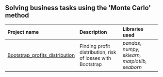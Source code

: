 ## Solving business tasks using the 'Monte Carlo' method

| Project name | Description | Libraries used | 
| :---------------------- | :---------------------- | :---------------------- |
| [Bootstrap_profits_distribution](https://github.com/svotyakov/Montecarlo/blob/main/Bootstrap_profits_distribution.ipynb) | Finding profit distribution, risk of losses with Bootstrap| *pandas, numpy, sklearn, matplotlib, seaborn* |

